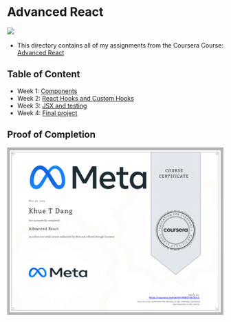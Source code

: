 # Advanced React

<img src="../meta-logo.png" width=150>

- This directory contains all of my assignments from the Coursera Course: [Advanced React](https://www.coursera.org/learn/advanced-react)

## Table of Content

- Week 1: [Components](https://github.com/ginny100/Meta-Front-End-Developer/tree/master/Course%206%20-%20Advanced%20React/Week%201%20-%20Components)
- Week 2: [React Hooks and Custom Hooks](https://github.com/ginny100/Meta-Front-End-Developer/tree/master/Course%206%20-%20Advanced%20React/Week%202%20-%20React%20Hooks%20and%20Custom%20Hooks)
- Week 3: [JSX and testing](https://github.com/ginny100/Meta-Front-End-Developer/tree/master/Course%206%20-%20Advanced%20React/Week%203%20-%20JSX%20and%20testing)
- Week 4: [Final project](https://github.com/ginny100/Meta-Front-End-Developer/tree/master/Course%206%20-%20Advanced%20React/Week%204%20-%20Final%20project)

## Proof of Completion

<img src="./certificate.png" width=800>